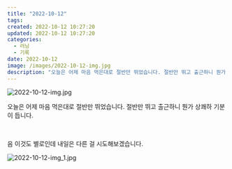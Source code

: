 ```yaml
---
title: "2022-10-12"
tags:
created: 2022-10-12 10:27:20
updated: 2022-10-12 10:27:20
categories:
  - 러닝
  - 기록
date: 2022-10-12
image: /images/2022-10-12-img.jpg
description: "오늘은 어제 마음 먹은대로 절반만 뛰었습니다. 절반만 뛰고 출근하니 뭔가 상쾌하 기분이 듭니다. 음 이것도 별로인데 내일은 다른 걸 시도해보겠습니다."
---
```


![2022-10-12-img.jpg](/images/2022-10-12-img.jpg)
 
 

오늘은 어제 마음 먹은대로 절반만 뛰었습니다. 절반만 뛰고 출근하니 뭔가 상쾌하 기분이 듭니다. 

 

음 이것도 별로인데 내일은 다른 걸 시도해보겠습니다.

 
 ![2022-10-12-img_1.jpg](/images/2022-10-12-img_1.jpg)
